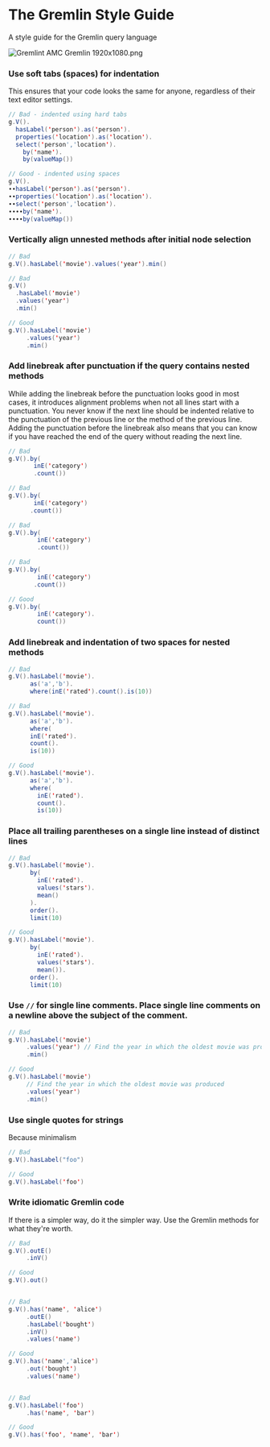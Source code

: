 # The Gremlin Style Guide

A style guide for the Gremlin query language

![Gremlint AMC Gremlin 1920x1080.png](https://cdn.steemitimages.com/DQmSYAxsBQJPxfxzA5HFXzsPSmTTQiNGoeWY143WXpjLQ4X/Gremlint%20AMC%20Gremlin%201920x1080.png)

### Use soft tabs (spaces) for indentation

This ensures that your code looks the same for anyone, regardless of their text editor settings.

```Java
// Bad - indented using hard tabs
g.V().
  hasLabel('person').as('person').
  properties('location').as('location').
  select('person','location').
    by('name').
    by(valueMap())

// Good - indented using spaces
g.V().
∙∙hasLabel('person').as('person').
∙∙properties('location').as('location').
∙∙select('person','location').
∙∙∙∙by('name').
∙∙∙∙by(valueMap())
```

### Vertically align unnested methods after initial node selection

```Java
// Bad
g.V().hasLabel('movie').values('year').min()

// Bad
g.V()
  .hasLabel('movie')
  .values('year')
  .min()

// Good
g.V().hasLabel('movie')
     .values('year')
     .min()
```

### Add linebreak after punctuation if the query contains nested methods

While adding the linebreak before the punctuation looks good in most cases, it introduces alignment problems when not all lines start with a punctuation. You never know if the next line should be indented relative to the punctuation of the previous line or the method of the previous line. Adding the punctuation before the linebreak also means that you can know if you have reached the end of the query without reading the next line.

```Java
// Bad
g.V().by(
       inE('category')
       .count())

// Bad
g.V().by(
       inE('category')
      .count())

// Bad
g.V().by(
        inE('category')
        .count())

// Bad
g.V().by(
        inE('category')
       .count())

// Good
g.V().by(
        inE('category').
        count())
```

### Add linebreak and indentation of two spaces for nested methods

```Java
// Bad
g.V().hasLabel('movie').
      as('a','b').
      where(inE('rated').count().is(10))

// Bad
g.V().hasLabel('movie').
      as('a','b').
      where(
      inE('rated').
      count().
      is(10))

// Good
g.V().hasLabel('movie').
      as('a','b').
      where(
        inE('rated').
        count().
        is(10))
```

### Place all trailing parentheses on a single line instead of distinct lines

```Java
// Bad
g.V().hasLabel('movie').
      by(
        inE('rated').
        values('stars').
        mean()
      ).
      order().
      limit(10)

// Good
g.V().hasLabel('movie').
      by(
        inE('rated').
        values('stars').
        mean()).
      order().
      limit(10)
```

### Use `//` for single line comments. Place single line comments on a newline above the subject of the comment.

```Java
// Bad
g.V().hasLabel('movie')
     .values('year') // Find the year in which the oldest movie was produced
     .min()

// Good
g.V().hasLabel('movie')
     // Find the year in which the oldest movie was produced
     .values('year')
     .min()
```

### Use single quotes for strings

Because minimalism

```Java
// Bad
g.V().hasLabel("foo")

// Good
g.V().hasLabel('foo')
```

### Write idiomatic Gremlin code

If there is a simpler way, do it the simpler way. Use the Gremlin methods for what they're worth.

```Java
// Bad
g.V().outE()
     .inV()

// Good
g.V().out()


// Bad
g.V().has('name', 'alice')
     .outE()
     .hasLabel('bought')
     .inV()
     .values('name')

// Good
g.V().has('name','alice')
     .out('bought')
     .values('name')


// Bad
g.V().hasLabel('foo')
     .has('name', 'bar')

// Good
g.V().has('foo', 'name', 'bar')
```
